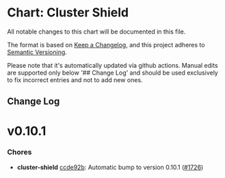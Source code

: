 # Chart: Cluster Shield

All notable changes to this chart will be documented in this file.

The format is based on [Keep a Changelog](https://keepachangelog.com/en/1.0.0/),
and this project adheres to [Semantic Versioning](https://semver.org/spec/v2.0.0.html).

Please note that it's automatically updated vía github actions.
Manual edits are supported only below '## Change Log' and should be used
exclusively to fix incorrect entries and not to add new ones.

## Change Log
# v0.10.1
### Chores
* **cluster-shield** [ccde92b](https://github.com/sysdiglabs/charts/commit/ccde92b3a672445f065d3612772e4105b9331049): Automatic bump to version 0.10.1 ([#1726](https://github.com/sysdiglabs/charts/issues/1726))
